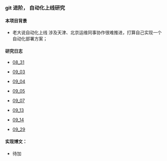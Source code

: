 ### git 进阶， 自动化上线研究

#### 本项目背景
* 老大说自动化上线  涉及天津、北京运维同事协作很难推进，打算自己实现一个自动化部署方案；


#### 研究日志
* [08_31](https://github.com/wteam-xq/testGit/blob/master/practice_log/08_31.md)

* [09_03](https://github.com/wteam-xq/testGit/blob/master/practice_log/09_03.md)

* [09_04](https://github.com/wteam-xq/testGit/blob/master/practice_log/09_04.md)

* [09_05](https://github.com/wteam-xq/testGit/blob/master/practice_log/09_05.md)

* [09_07](https://github.com/wteam-xq/testGit/blob/master/practice_log/09_07.md)

* [09_13](https://github.com/wteam-xq/testGit/blob/master/practice_log/09_13.md)

* [09_14](https://github.com/wteam-xq/testGit/blob/master/practice_log/09_14.md)

* [09_29](https://github.com/wteam-xq/testGit/blob/master/practice_log/09_29.md)


#### 实现博文：
* 待加